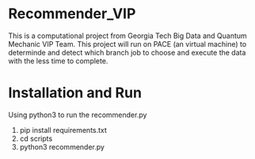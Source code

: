 # Recommender_VIP
This is a computational project from Georgia Tech Big Data and Quantum Mechanic VIP Team.
This project will run on PACE (an virtual machine) to determinde and detect which branch job to choose and execute the data with the less time to complete.

# Installation and Run
Using python3 to run the recommender.py
1) pip install requirements.txt
2) cd scripts
3) python3 recommender.py